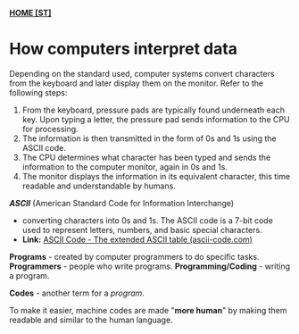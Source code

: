 **[HOME [ST]](ST101.md#^STMIDTERMch2)**

# How computers interpret data
Depending on the standard used, computer systems convert characters from the keyboard and later display them on the monitor. Refer to the following steps:
1. From the keyboard, pressure pads are typically found underneath each key. Upon typing a letter, the pressure pad sends information to the CPU for processing.
2. The information is then transmitted in the form of 0s and 1s using the ASCII code.
3. The CPU determines what character has been typed and sends the information to the computer monitor, again in 0s and 1s.
4. The monitor displays the information in its equivalent character, this time readable and understandable by humans.

***ASCII*** (American Standard Code for Information Interchange)
- converting characters into 0s and 1s. The ASCII code is a 7-bit code used to represent letters, numbers, and basic special characters.
- **Link:** [ASCII Code - The extended ASCII table (ascii-code.com)](https://www.ascii-code.com/)

**Programs** - created by computer programmers to do specific tasks.
**Programmers** - people who write programs.
**Programming/Coding** - writing a program.

**Codes** - another term for a *program*.

To make it easier, machine codes are made "**more human**" by making them readable and similar to the human language.